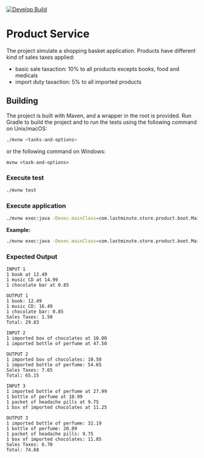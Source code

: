 [![Develop Build](https://travis-ci.com/MarcoFierimonte/product-service.svg?branch=master)](https://travis-ci.com/github/MarcoFierimonte/product-service)

# Product Service

The project simulate a shopping basket application. Products have different kind of sales taxes applied:
 - basic sale taxaction: 10% to all products excepts books, food and medicals
 - import duty taxaction: 5% to all imported products

## Building
The project is built with Maven, and a wrapper in the root is provided.
Run Gradle to build the project and to run the tests using the following command on Unix/macOS:

```bash
./mvnw <tasks-and-options>
```

or the following command on Windows:

```dos
mvnw <task-and-options>
```

### Execute test

```bash
./mvnw test
```

### Execute application
```bash
./mvnw exec:java -Dexec.mainClass=com.lastminute.store.product.boot.Main -Dexec.args="dataFolder=<path-to-datafiles=<comma-separed-files"
```
**Example:**
```bash
./mvnw exec:java -Dexec.mainClass=com.lastminute.store.product.boot.Main -Dexec.args="dataFolder=data files=Input1.csv,Input2.csv,Input3.csv"
```
### Expected Output

```
INPUT 1
1 book at 12.49
1 music CD at 14.99
1 chocolate bar at 0.85

OUTPUT 1
1 book: 12.49
1 music CD: 16.49
1 chocolate bar: 0.85
Sales Taxes: 1.50
Total: 29.83

INPUT 2
1 imported box of chocolates at 10.00
1 imported bottle of perfume at 47.50

OUTPUT 2
1 imported box of chocolates: 10.50
1 imported bottle of perfume: 54.65
Sales Taxes: 7.65
Total: 65.15

INPUT 3
1 imported bottle of perfume at 27.99
1 bottle of perfume at 18.99
1 packet of headache pills at 9.75
1 box of imported chocolates at 11.25

OUTPUT 3
1 imported bottle of perfume: 32.19
1 bottle of perfume: 20.89
1 packet of headache pills: 9.75
1 box of imported chocolates: 11.85
Sales Taxes: 6.70
Total: 74.68
```

